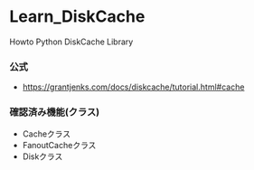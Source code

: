 # Learn_DiskCache
Howto Python DiskCache Library  

### 公式
+ https://grantjenks.com/docs/diskcache/tutorial.html#cache

### 確認済み機能(クラス)
+ Cacheクラス
+ FanoutCacheクラス
+ Diskクラス

